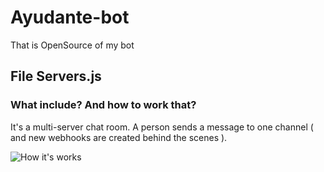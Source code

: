 # Ayudante-bot
That is OpenSource of my bot

## File Servers.js

### What include? And how to work that?

It's a multi-server chat room. A person sends a message to one channel ( and new webhooks are created behind the scenes ). 

![How it's works](https://i.imgur.com/i7dnSIv.png)
